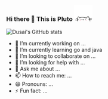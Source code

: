 ### Hi there 👋 This is Pluto <img src="./img/cat.gif" alt="Meaow" width="50" />

![Dusai's GitHub stats](https://github-readme-stats.vercel.app/api?username=stacklens)

- 🔭 I’m currently working on ...
- 🌱 I’m currently learning go and java
- 👯 I’m looking to collaborate on ...
- 🤔 I’m looking for help with ...
- 💬 Ask me about ...
- 📫 How to reach me: ...
- 😄 Pronouns: ...
- ⚡ Fun fact: ...
